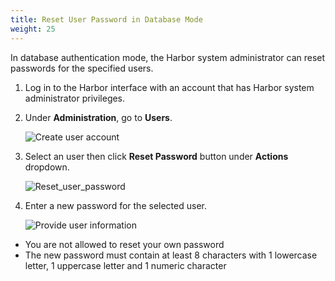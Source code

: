 ```yaml
---
title: Reset User Password in Database Mode
weight: 25
---
```


In database authentication mode, the Harbor system administrator can reset passwords for the specified users.

1. Log in to the Harbor interface with an account that has Harbor system administrator privileges.
1. Under **Administration**, go to **Users**.

   ![Create user account](../../../img/create-user.png)
1. Select an user then click **Reset Password** button under **Actions** dropdown.

   ![Reset_user_password](../../../img/reset-user-password.png)
1. Enter a new password for the selected user.

   ![Provide user information](../../../img/enter-new-password.png)

- You are not allowed to reset your own password
- The new password must contain at least 8 characters with 1 lowercase letter, 1 uppercase letter and 1 numeric character

